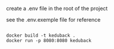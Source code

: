 create a .env file in the root of the project

see the .env.exemple file for reference
```

docker build -t keduback .     
docker run -p 8080:8080 keduback